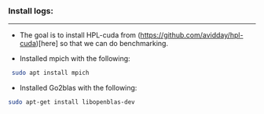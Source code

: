 ### Install logs:
------------------

* The goal is to install HPL-cuda from (https://github.com/avidday/hpl-cuda)[here] so that we can do benchmarking.

* Installed mpich with the following:

```bash
 sudo apt install mpich
```

* Installed Go2blas with the following:

```bash
sudo apt-get install libopenblas-dev
```

